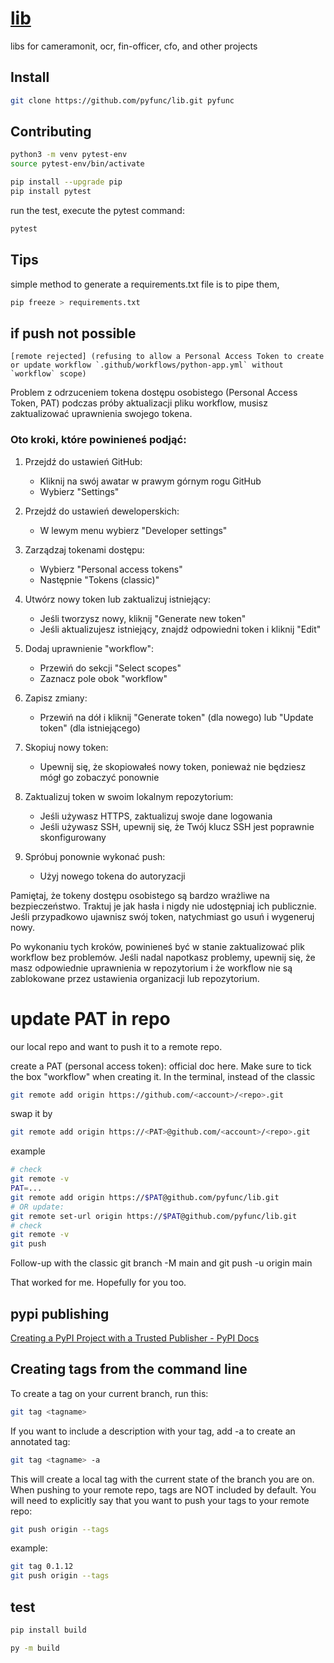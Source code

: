# [lib](http://lib.pyfunc.com)

libs for cameramonit, ocr, fin-officer, cfo, and other projects



## Install

```bash
git clone https://github.com/pyfunc/lib.git pyfunc
```


## Contributing

```bash
python3 -m venv pytest-env
source pytest-env/bin/activate
```

```bash
pip install --upgrade pip
pip install pytest
```

run the test, execute the pytest command:
```bash
pytest
```



## Tips

simple method to generate a requirements.txt file is to pipe them,
```bash
pip freeze > requirements.txt
```

## if push not possible

```
[remote rejected] (refusing to allow a Personal Access Token to create or update workflow `.github/workflows/python-app.yml` without `workflow` scope)
```

Problem z odrzuceniem tokena dostępu osobistego (Personal Access Token, PAT) podczas próby aktualizacji pliku workflow, 
musisz zaktualizować uprawnienia swojego tokena. 

### Oto kroki, które powinieneś podjąć:

1. Przejdź do ustawień GitHub:
   - Kliknij na swój awatar w prawym górnym rogu GitHub
   - Wybierz "Settings"

2. Przejdź do ustawień deweloperskich:
   - W lewym menu wybierz "Developer settings"

3. Zarządzaj tokenami dostępu:
   - Wybierz "Personal access tokens"
   - Następnie "Tokens (classic)"

4. Utwórz nowy token lub zaktualizuj istniejący:
   - Jeśli tworzysz nowy, kliknij "Generate new token"
   - Jeśli aktualizujesz istniejący, znajdź odpowiedni token i kliknij "Edit"

5. Dodaj uprawnienie "workflow":
   - Przewiń do sekcji "Select scopes"
   - Zaznacz pole obok "workflow"

6. Zapisz zmiany:
   - Przewiń na dół i kliknij "Generate token" (dla nowego) lub "Update token" (dla istniejącego)

7. Skopiuj nowy token:
   - Upewnij się, że skopiowałeś nowy token, ponieważ nie będziesz mógł go zobaczyć ponownie

8. Zaktualizuj token w swoim lokalnym repozytorium:
   - Jeśli używasz HTTPS, zaktualizuj swoje dane logowania
   - Jeśli używasz SSH, upewnij się, że Twój klucz SSH jest poprawnie skonfigurowany

9. Spróbuj ponownie wykonać push:
   - Użyj nowego tokena do autoryzacji

Pamiętaj, że tokeny dostępu osobistego są bardzo wrażliwe na bezpieczeństwo.
Traktuj je jak hasła i nigdy nie udostępniaj ich publicznie. Jeśli przypadkowo ujawnisz swój token, natychmiast go usuń i wygeneruj nowy.

Po wykonaniu tych kroków, powinieneś być w stanie zaktualizować plik workflow bez problemów. Jeśli nadal napotkasz problemy, upewnij się, że masz odpowiednie uprawnienia w repozytorium i że workflow nie są zablokowane przez ustawienia organizacji lub repozytorium.

# update PAT in repo
our local repo and want to push it to a remote repo.

create a PAT (personal access token): official doc here. Make sure to tick the box "workflow" when creating it.
In the terminal, instead of the classic

```bash
git remote add origin https://github.com/<account>/<repo>.git
```

swap it by
```bash
git remote add origin https://<PAT>@github.com/<account>/<repo>.git
```
example
```bash
# check
git remote -v
PAT=...
git remote add origin https://$PAT@github.com/pyfunc/lib.git
# OR update:
git remote set-url origin https://$PAT@github.com/pyfunc/lib.git
# check
git remote -v
git push
```

Follow-up with the classic git branch -M main and git push -u origin main

That worked for me. Hopefully for you too.

## pypi publishing

[Creating a PyPI Project with a Trusted Publisher - PyPI Docs](https://docs.pypi.org/trusted-publishers/creating-a-project-through-oidc/)



## Creating tags from the command line

To create a tag on your current branch, run this:
```bash
git tag <tagname>
```

If you want to include a description with your tag, add -a to create an annotated tag:
```bash
git tag <tagname> -a
```

This will create a local tag with the current state of the branch you are on. 
When pushing to your remote repo, tags are NOT included by default. 
You will need to explicitly say that you want to push your tags to your remote repo:
```bash
git push origin --tags
```

example:

```bash
git tag 0.1.12
git push origin --tags
```



## test

```bash
pip install build
```


```bash
py -m build
```



